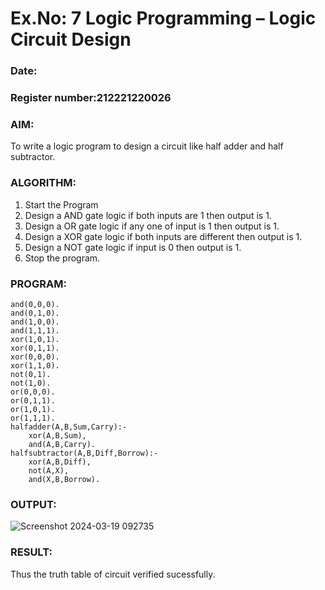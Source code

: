 # Ex.No: 7  Logic Programming –  Logic Circuit Design
### Date:                                                                      
### Register number:212221220026 
### AIM: 
To write a logic program to design a circuit like half adder and half subtractor.
###  ALGORITHM:
1. Start the Program
2. Design a AND gate logic if both inputs are 1 then output is 1.
3. Design a OR gate logic if any one of input is 1 then output is 1.
4. Design a XOR gate logic if both inputs are different then output is 1.
5. Design a NOT gate logic if input is 0 then output is 1.
6. Stop the program.
### PROGRAM:
```
and(0,0,0).
and(0,1,0).
and(1,0,0).
and(1,1,1).
xor(1,0,1).
xor(0,1,1).
xor(0,0,0).
xor(1,1,0).
not(0,1).
not(1,0).
or(0,0,0).
or(0,1,1).
or(1,0,1).
or(1,1,1).
halfadder(A,B,Sum,Carry):-
    xor(A,B,Sum),
    and(A,B,Carry).
halfsubtractor(A,B,Diff,Borrow):-
    xor(A,B,Diff),
    not(A,X),
    and(X,B,Borrow).
```
### OUTPUT:
![Screenshot 2024-03-19 092735](https://github.com/santhakumar-M/AI_Lab_2023-24/assets/121998012/1bdac8cf-6cff-4c89-8537-26360082ecec)




### RESULT:
Thus the truth table of circuit verified sucessfully.
